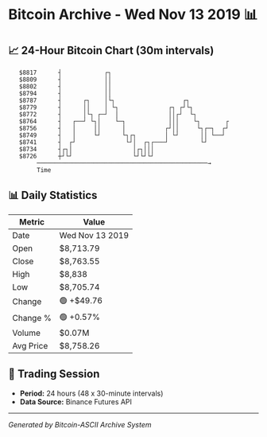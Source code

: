 # Bitcoin Archive - Wed Nov 13 2019 📊

## 📈 24-Hour Bitcoin Chart (30m intervals)

```
   $8817      ┤            ┌┐                                  
   $8809      ┤            ││                                  
   $8802      ┤            ││                                  
   $8794      ┤            ││                                  
   $8787      ┤      ┌┐    │└┐                   ┌┐            
   $8779      ┤      ││    │ └┐              ┌┐ ┌┘└┐           
   $8772      ┤      │└┐ ┌─┘  │              ││┌┘  └┐          
   $8764      ┤   ┌──┘ └┐│    └─┐            │││    └┐       ┌ 
   $8756      ┤   │     ││      │           ┌┘││     └┐┌─┐  ┌┘ 
   $8749      ┤   │     └┘      └┐┌┐        │ └┘      ││ └──┘  
   $8741      ┤  ┌┘              └┘│  ┌┐┌───┘         └┘       
   $8734      ┤┌┐│                 │┌┐│││                      
   $8726      ┼┘└┘                 └┘└┘└┘                      
        ────────────────────────────────────────────────→
        Time
```

## 📊 Daily Statistics

| Metric | Value |
|--------|-------|
| Date | Wed Nov 13 2019 |
| Open | $8,713.79 |
| Close | $8,763.55 |
| High | $8,838 |
| Low | $8,705.74 |
| Change | 🟢 +$49.76 |
| Change % | 🟢 +0.57% |
| Volume | $0.07M |
| Avg Price | $8,758.26 |

## 📅 Trading Session

- **Period:** 24 hours (48 x 30-minute intervals)
- **Data Source:** Binance Futures API

---
*Generated by Bitcoin-ASCII Archive System*
